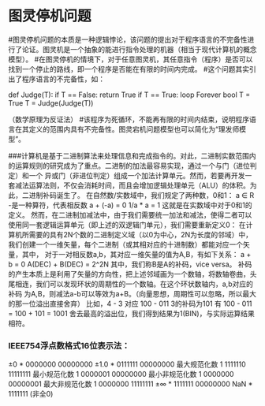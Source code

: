 <h1> 图灵停机问题 </h1>
#图灵停机问题的本质是一种逻辑悖论，该问题的提出对于程序语言的不完备性进行了论证。图灵机是一个抽象的能进行指令处理的机器（相当于现代计算机的概念模型）。
#在图灵停机的情境下，对于任意图灵机，其任意指令（程序）是否可以找到一个停止的路线，即一个程序是否能在有限的时间内完成。
#这个问题其实引出了程序语言的不完备性，如：
<p>
def Judge(T):
  if T == False:
    return True
  if T == True:
    loop Forever
bool T = True
T = Judge(Judge(T))
</p>
（数学原理为反证法）
#该程序为死循环，不能再有限的时间内结束，说明程序语言在其定义的范围内具有不完备性。图灵宕机问题模型也可以简化为“理发师模型”。

###计算机是基于二进制算法来处理信息和完成指令的。对此，二进制实数范围内的运算规则的研究成为了重点。二进制的加法最容易实现，通过一个与门（进位判定）和一个
异或门（非进位判定）组成一个加法计算单元。然而，若要再开发一套减法运算法则，不仅会消耗时间，而且会增加逻辑处理单元（ALU）的体积。为此，二进制补码诞生了。
在自然数/实数域中，我们规定了两种数，0和1：
  a ∈ R
  -是一种算符，代表相反数
  a + (-a) = 0
  1/a * a = 1
这就是在实数域中对于0和1的定义。
然而，在二进制加减法中，由于我们需要统一加法和减法，使得二者可以使用同一套逻辑运算单元（即上述的双逻辑门单元），我们需要重新定义0：
在计算机所需要的具有2N个数的二进制定义域（以0为中心，2N为长度的邻域）中，我们创建一个一维矢量，每个二进制（或其相对应的十进制数）都能对应一个矢量，其中，
对于一对相反数a,b，其对应一维矢量的值为A,B，有如下关系：
  a + b = 0
  A(DEC) + B(DEC) = 2^2N
其中，我们称B是A的补码，vice versa。
补码的产生本质上是利用了矢量的方向性，把上述邻域画为一个数轴，将数轴卷曲，头尾相连，我们可以发现环状的周期性的一个数轴。在这个环状数轴内，a,b对应的补码
为A,B，则减法a-b可以等效为a+B。（向量思想，周期性可以忽略，所以最大的那一位溢出直接舍弃）
比如，4 - 3 对应 100 - 011
3的补码为101
有 100 - 011 = 100 + 101 = 1001
舍去最高的溢出位，我们得到结果为1(BIN)，与实际运算结果相符。
###
  
### IEEE754浮点数格式16位表示法：
±0              * 0000000 00000000
±1.0            * 0111111 00000000
最大规范化数     1 1111110 11111111
最小规范化数     1 0000001 00000000
最小非规范化数   1 0000000 00000001
最大非规范化数   1 0000000 11111111
±∞              * 1111111 00000000
NaN             * 1111111 (非全0)
